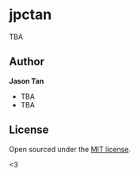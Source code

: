 # jpctan

TBA


## Author

**Jason Tan**
- TBA
- TBA


## License

Open sourced under the [MIT license](LICENSE.md).

<3

